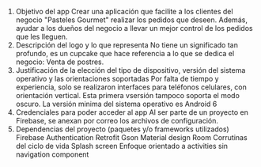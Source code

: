 1. Objetivo del app
   Crear una aplicación que facilite a los clientes del negocio "Pasteles Gourmet" realizar los pedidos que deseen. Además, ayudar a los dueños del negocio a llevar un mejor control de los pedidos que les lleguen.
2. Descripción del logo y lo que representa
   No tiene un significado tan profundo, es un cupcake que hace referencia a lo que se dedica el negocio: Venta de postres.
3. Justificación de la elección del tipo de dispositivo, versión del sistema operativo y las orientaciones soportadas
   Por falta de tiempo y experiencia, solo se realizaron interfaces para teléfonos celulares, con orientación vertical. Esta primera vsersión tampoco soporta el modo oscuro. La versión minima del sistema operativo es Android 6
4. Credenciales para poder acceder al app
   Al ser parte de un proyecto en Firebase, se anexan por correo los archivos de configuración.
5. Dependencias del proyecto (paquetes y/o frameworks utilizados)
   Firebase Authentication
   Retrofit
   Gson
   Material design
   Room
   Corrutinas del ciclo de vida
   Splash screen
   Enfoque orientado a activities sin navigation component
